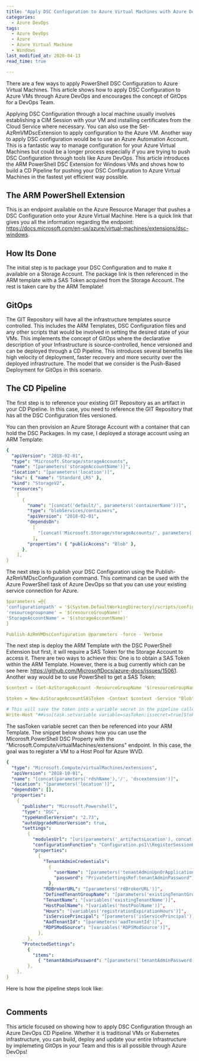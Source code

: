 ```yaml
---
title: "Apply DSC Configuration to Azure Virtual Machines with Azure DevOps"
categories:
  - Azure DevOps
tags:
  - Azure DevOps
  - Azure
  - Azure Virtual Machine
  - Windows
last_modified_at: 2020-04-13
read_time: true

---
```


There are a few ways to apply PowerShell DSC Configuration to Azure Virtual Machines. This article shows how to apply DSC Configuration to Azure VMs through Azure DevOps and encourages the concept of GitOps for a DevOps Team.

Applying DSC Configuration through a local machine usually involves establishing a CIM Session with your VM and installing certificates from the Cloud Service where necessary. You can also use the Set-AzRmVMDscExtension to apply configuration to the Azure VM. Another way to apply DSC configuration would be to use an Azure Automation Account. This is a fantastic way to manage configuration for your Azure Virtual Machines but could be a longer process especially if you are trying to push DSC Configuration through tools like Azure DevOps. This article introduces the ARM PowerShell DSC Extension for Windows VMs and shows how to build a CD Pipeline for pushing your DSC Configuration to Azure Virtual Machines in the fastest yet efficient way possible.

## The ARM PowerShell Extension

This is an endpoint available on the Azure Resource Manager that pushes a DSC Configuration onto your Azure Virtual Machine. Here is a quick link that gives you all the information regarding the endpoint: https://docs.microsoft.com/en-us/azure/virtual-machines/extensions/dsc-windows.

## How Its Done

The initial step is to package your DSC Configuration and to make it available on a Storage Account. The package link is then referenced in the ARM template with a SAS Token acquired from the Storage Account. The rest is taken care by the ARM Template!

## GitOps

The GIT Repository will have all the infrastructure templates source controlled. This includes the ARM Templates, DSC Configuration files and any other scripts that would be involved in setting the desired state of your VMs. This implements the concept of GitOps where the declarative description of your Infrastructure is source-controlled, hence versioned and can be deployed through a CD Pipeline. This introduces several benefits like high velocity of deployment, faster recovery and more security over the deployed infrastructure. The model that we consider is the Push-Based Deployment for GitOps in this scenario.

## The CD Pipeline

The first step is to reference your existing GIT Repository as an artifact in your CD Pipeline. In this case, you need to reference the GIT Repository that has all the DSC Configuration files versioned.

You can then provision an Azure Storage Account with a container that can hold the DSC Packages. In my case, I deployed a storage account using an ARM Template:

```yaml
{
  "apiVersion": "2018-02-01",
  "type": "Microsoft.Storage/storageAccounts",
  "name": "[parameters('storageAccountName')]",
  "location": "[parameters('location')]",
  "sku": { "name": "Standard_LRS" },
  "kind": "StorageV2",
  "resources":
    [
      {
        "name": "[concat('default/', parameters('containerName'))]",
        "type": "blobServices/containers",
        "apiVersion": "2018-02-01",
        "dependsOn":
          [
            "[concat('Microsoft.Storage/storageAccounts/', parameters('storageAccountName'))]",
          ],
        "properties": { "publicAccess": "Blob" },
      },
    ],
}
```

The next step is to publish your DSC Configuration using the Publish-AzRmVMDscConfiguration command. This command can be used with the Azure PowerShell task of Azure DevOps so that you can use your existing service connection for Azure.

```yaml
$parameters =@{
'configurationpath' = '$(System.DefaultWorkingDirectory)/scripts/configuration.ps1'
'resourcegroupname' = '$(resourceGroupName)'
'StorageAccountName' = '$(storageAccountName)'
}

Publish-AzRmVMDscConfiguration @parameters -force - Verbose
```

The next step is deploy the ARM Template with the DSC PowerShell Extension but first, it will require a SAS Token for the Storage Account to access it. There are two ways to achieve this: One is to obtain a SAS Token within the ARM Template. However, there is a bug currently which can be see here: https://github.com/MicrosoftDocs/azure-docs/issues/15061. Another way would be to use PowerShell to get a SAS Token:

```yaml
$context = (Get-AzStorageAccount -ResourceGroupName '$(resourceGroupName)' -AccountName '$(storageAccountName)').context

$token = New-AzStorageAccountSASToken -Context $context -Service "Blob" -ResourceType "Service,Container,Object" -Permission "rwl"

# This will save the token into a variable secret in the pipeline called SAS Token.
Write-Host "##vso[task.setvariable variable=sasToken;issecret=true]$token"
```

The sasToken variable secret can then be referenced into your ARM Template. The snippet below shows how you can use the Micorosft.PowerShell DSC Property with the "Microsoft.Compute/virtualMachines/extensions" endpoint. In this case, the goal was to register a VM to a Host Pool for Azure WVD.

```yaml
{
  "type": "Microsoft.Compute/virtualMachines/extensions",
  "apiVersion": "2018-10-01",
  "name": "[concat(parameters('rdshName'),'/', 'dscextension')]",
  "location": "[parameters('location')]",
  "dependsOn": [],
  "properties":
    {
      "publisher": "Microsoft.Powershell",
      "type": "DSC",
      "typeHandlerVersion": "2.73",
      "autoUpgradeMinorVersion": true,
      "settings":
        {
          "modulesUrl": "[uri(parameters('_artifactsLocation'), concat('Configuration.zip', parameters('sasToken')))]",
          "configurationFunction": "Configuration.ps1\\RegisterSessionHost",
          "properties":
            {
              "TenantAdminCredentials":
                {
                  "userName": "[parameters('tenantAdminUpnOrApplicationId')]",
                  "password": "PrivateSettingsRef:tenantAdminPassword",
                },
              "RDBrokerURL": "[parameters('rdBrokerURL')]",
              "DefinedTenantGroupName": "[parameters('existingTenantGroupName')]",
              "TenantName": "[variables('existingTenantName')]",
              "HostPoolName": "[variables('hostPoolName')]",
              "Hours": "[variables('registrationExpirationHours')]",
              "isServicePrincipal": "[parameters('isServicePrincipal')]",
              "AadTenantId": "[parameters('aadTenantId')]",
              "RDPSModSource": "[variables('RDPSModSource')]",
            },
        },
      "ProtectedSettings":
        {
          "items":
            { "tenantAdminPassword": "[parameters('tenantAdminPassword')]" },
        },
    },
}
```

Here is how the pipeline steps look like:

<figure style="width: 1200px">
  <img src="{{ site.url }}{{ site.baseurl }}/assets/images/2020_04_13_cd_pipeline_dsc_config" alt="">
</figure>

## Comments

This article focused on showing how to apply DSC Configuration through an Azure DevOps CD Pipeline. Whether it is traditional VMs or Kubernetes infrastructure, you can build, deploy and update your entire Infrastructure by implemeting GitOps in your Team and this is all possible through Azure DevOps!
